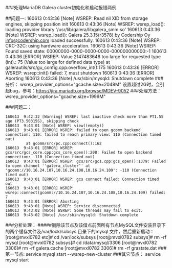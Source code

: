 ###处理MariaDB Galera cluster初始化和启动报错两例


##问题一:
    160613  0:43:36 [Note] WSREP: Read nil XID from storage engines, skipping position init
    160613  0:43:36 [Note] WSREP: wsrep_load(): loading provider library '/usr/lib/galera/libgalera_smm.so'
    160613  0:43:36 [Note] WSREP: wsrep_load(): Galera 25.3.15(r3578) by Codership Oy <info@codership.com> loaded successfully.
    160613  0:43:36 [Note] WSREP: CRC-32C: using hardware acceleration.
    160613  0:43:36 [Note] WSREP: Found saved state: 00000000-0000-0000-0000-000000000000:-1
    160613  0:43:36 [ERROR] WSREP: Value 2147483648 too large for requested type (int).: 75 (Value too large for defined data type)
             at galerautils/src/gu_config.cpp:overflow_int():175
    160613  0:43:36 [ERROR] WSREP: wsrep::init() failed: 7, must shutdown
    160613  0:43:36 [ERROR] Aborting
    160613  0:43:36 [Note] /usr/sbin/mysqld: Shutdown complete
###分析：
    wsrep_provider_options="gcache.size=2048M"
    设置超过2G时，会引起bug，参考：https://jira.mariadb.org/browse/MDEV-9052
###处理方法：
    wsrep_provider_options="gcache.size=1999M"
 
###问题二：
 
    160613  9:42:32 [Warning] WSREP: last inactive check more than PT1.5S ago (PT3.50315S), skipping check
    160613  9:43:01 [Note] WSREP: view((empty))
    160613  9:43:01 [ERROR] WSREP: failed to open gcomm backend connection: 110: failed to reach primary view: 110 (Connection timed out)
             at gcomm/src/pc.cpp:connect():162
    160613  9:43:01 [ERROR] WSREP: gcs/src/gcs_core.cpp:gcs_core_open():208: Failed to open backend connection: -110 (Connection timed out)
    160613  9:43:01 [ERROR] WSREP: gcs/src/gcs.cpp:gcs_open():1379: Failed to open channel ''galera_cluster’' at 'gcomm://10.16.24.107,10.16.24.108,10.16.24.109': -110 (Connection timed out)
    160613  9:43:01 [ERROR] WSREP: gcs connect failed: Connection timed out
    160613  9:43:01 [ERROR] WSREP: wsrep::connect(gcomm://10.16.24.107,10.16.24.108,10.16.24.109) failed: 7
    160613  9:43:01 [ERROR] Aborting
    160613  9:43:01 [Note] WSREP: Service disconnected.
    160613  9:43:02 [Note] WSREP: Some threads may fail to exit.
    160613  9:43:02 [Note] /usr/sbin/mysqld: Shutdown complete
###分析处理：
#####删除该节点及该借点前面所有节点MySQL文件安装目录下的两个缓存文件及/var/lock/subsys 目录下的mysql 文件，然后重新启动：
    [root@mvxl0782 etc]# cd /var/lock/subsys
    [root@mvxl0782 subsys]# rm -rf mysql
    [root@mvxl0782 subsys]# cd /data/mysql/3306
    [root@mvxl0782 3306]# rm -rf galera.cache
    [root@mvxl0782 3306]# rm -rf grastate.dat
###第一节点:
    service mysql start --wsrep-new-cluster
###其它节点：
    service mysql start
